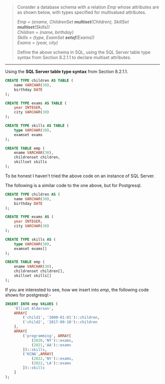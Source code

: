 > Consider a database schema with a relation _Emp_ whose attributes are 
> as shown below, with types specified for multivalued attributes. 
> 
> _Emp = (ename, ChildrenSet **multiset**(Children), SkillSet **multiset**(Skills))_ <br>
> _Children = (name, birthday)_ <br> 
> _Skills = (type, ExamSet **setof**(Exams))_ <br>
> _Exams = (year, city)_ <br> 
> 
> Define the above schema in SQL, using the SQL Server table type syntax from 
> Section 8.2.1.1 to declare multiset attributes. 

--------------------------------

Using the **SQL Server table type syntax** from Section 8.2.1.1.

```sql
CREATE TYPE children AS TABLE (
    name VARCHAR(30), 
    birthday DATE
);

CREATE TYPE exams AS TABLE ( 
    year INTEGER, 
    city VARCHAR(30)
);

CREATE TYPE skills AS TABLE (
    type VARCHAR(30), 
    examset exams
);

CREATE TABLE emp ( 
    ename VARCHAR(30), 
    childrenset children, 
    skillset skills
);
```

To be honest I haven't tried the above code on an instance of SQL Server. 

The following is a similar code to the one above, but for Postgresql. 

```sql 
CREATE TYPE children AS (
    name VARCHAR(30), 
    birthday DATE
);

CREATE TYPE exams AS ( 
    year INTEGER, 
    city VARCHAR(30)
);

CREATE TYPE skills AS (
    type VARCHAR(30), 
    examset exams[]
);

CREATE TABLE emp ( 
    ename VARCHAR(30), 
    childrenset children[], 
    skillset skills[]
);
```

If you are interested to see, how we insert into _emp_, the following code 
shows for postgresql:- 

```sql 
INSERT INTO emp VALUES ( 
    'Elliot Alderson', 
    ARRAY[
        ('child1', '2000-01-01')::children, 
        ('child2', '2017-09-10')::children
    ],
    ARRAY[
        ('programming', ARRAY[
            (2020,'NY')::exams, 
            (2021,'AA')::exams
        ])::skills,
        ('KCNA',ARRAY[
            (2022,'NY')::exams, 
            (2022,'LA')::exams
        ])::skills
    ]
);
```